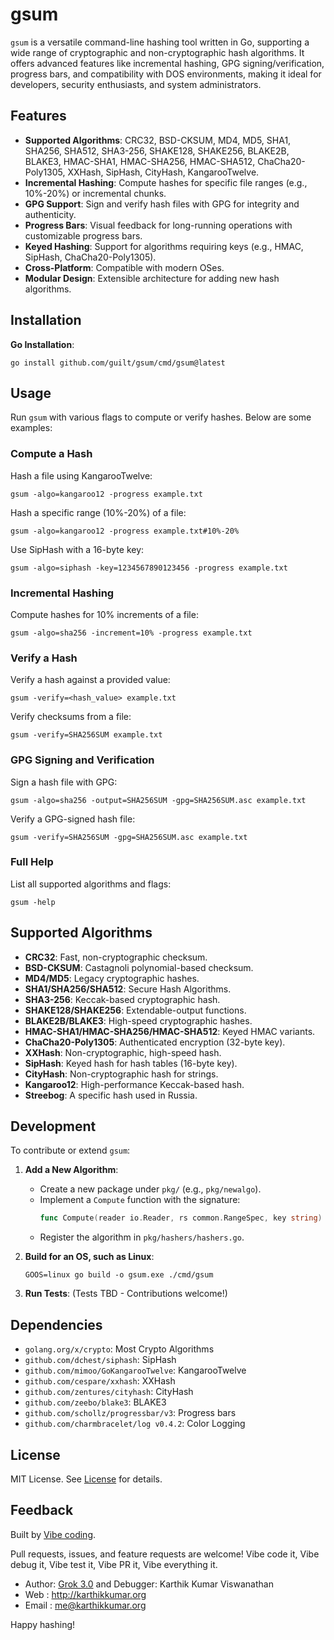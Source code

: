 # gsum

`gsum` is a versatile command-line hashing tool written in Go, supporting a wide range of cryptographic and non-cryptographic hash algorithms. It offers advanced features like incremental hashing, GPG signing/verification, progress bars, and compatibility with DOS environments, making it ideal for developers, security enthusiasts, and system administrators.

## Features

- **Supported Algorithms**: CRC32, BSD-CKSUM, MD4, MD5, SHA1, SHA256, SHA512, SHA3-256, SHAKE128, SHAKE256, BLAKE2B, BLAKE3, HMAC-SHA1, HMAC-SHA256, HMAC-SHA512, ChaCha20-Poly1305, XXHash, SipHash, CityHash, KangarooTwelve.
- **Incremental Hashing**: Compute hashes for specific file ranges (e.g., 10%-20%) or incremental chunks.
- **GPG Support**: Sign and verify hash files with GPG for integrity and authenticity.
- **Progress Bars**: Visual feedback for long-running operations with customizable progress bars.
- **Keyed Hashing**: Support for algorithms requiring keys (e.g., HMAC, SipHash, ChaCha20-Poly1305).
- **Cross-Platform**: Compatible with modern OSes.
- **Modular Design**: Extensible architecture for adding new hash algorithms.

## Installation

**Go Installation**:

```shell
go install github.com/guilt/gsum/cmd/gsum@latest
```

## Usage

Run `gsum` with various flags to compute or verify hashes. Below are some examples:

### Compute a Hash
Hash a file using KangarooTwelve:
```shell
gsum -algo=kangaroo12 -progress example.txt
```

Hash a specific range (10%-20%) of a file:
```shell
gsum -algo=kangaroo12 -progress example.txt#10%-20%
```

Use SipHash with a 16-byte key:
```shell
gsum -algo=siphash -key=1234567890123456 -progress example.txt
```

### Incremental Hashing
Compute hashes for 10% increments of a file:
```shell
gsum -algo=sha256 -increment=10% -progress example.txt
```

### Verify a Hash
Verify a hash against a provided value:
```shell
gsum -verify=<hash_value> example.txt
```

Verify checksums from a file:
```shell
gsum -verify=SHA256SUM example.txt
```

### GPG Signing and Verification
Sign a hash file with GPG:
```shell
gsum -algo=sha256 -output=SHA256SUM -gpg=SHA256SUM.asc example.txt
```

Verify a GPG-signed hash file:
```shell
gsum -verify=SHA256SUM -gpg=SHA256SUM.asc example.txt
```

### Full Help
List all supported algorithms and flags:
```shell
gsum -help
```

## Supported Algorithms

- **CRC32**: Fast, non-cryptographic checksum.
- **BSD-CKSUM**: Castagnoli polynomial-based checksum.
- **MD4/MD5**: Legacy cryptographic hashes.
- **SHA1/SHA256/SHA512**: Secure Hash Algorithms.
- **SHA3-256**: Keccak-based cryptographic hash.
- **SHAKE128/SHAKE256**: Extendable-output functions.
- **BLAKE2B/BLAKE3**: High-speed cryptographic hashes.
- **HMAC-SHA1/HMAC-SHA256/HMAC-SHA512**: Keyed HMAC variants.
- **ChaCha20-Poly1305**: Authenticated encryption (32-byte key).
- **XXHash**: Non-cryptographic, high-speed hash.
- **SipHash**: Keyed hash for hash tables (16-byte key).
- **CityHash**: Non-cryptographic hash for strings.
- **Kangaroo12**: High-performance Keccak-based hash.
- **Streebog**: A specific hash used in Russia.

## Development

To contribute or extend `gsum`:

1. **Add a New Algorithm**:
   - Create a new package under `pkg/` (e.g., `pkg/newalgo`).
   - Implement a `Compute` function with the signature:
     ```go
     func Compute(reader io.Reader, rs common.RangeSpec, key string) (string, error)
     ```
   - Register the algorithm in `pkg/hashers/hashers.go`.

2. **Build for an OS, such as Linux**:
   ```shell
   GOOS=linux go build -o gsum.exe ./cmd/gsum
   ```
3. **Run Tests**:
   (Tests TBD - Contributions welcome!)


## Dependencies

- `golang.org/x/crypto`: Most Crypto Algorithms
- `github.com/dchest/siphash`: SipHash
- `github.com/mimoo/GoKangarooTwelve`: KangarooTwelve
- `github.com/cespare/xxhash`: XXHash
- `github.com/zentures/cityhash`: CityHash
- `github.com/zeebo/blake3`: BLAKE3
- `github.com/schollz/progressbar/v3`: Progress bars
- `github.com/charmbracelet/log v0.4.2`: Color Logging

## License

MIT License. See [License](LICENSE.md) for details.

## Feedback

Built by [Vibe coding](https://en.wikipedia.org/wiki/Vibe_coding).

Pull requests, issues, and feature requests are welcome!
Vibe code it, Vibe debug it, Vibe test it, Vibe PR it, Vibe everything it.

* Author: [Grok 3.0](https://www.grok.com) and Debugger: Karthik Kumar Viswanathan
* Web   : http://karthikkumar.org
* Email : me@karthikkumar.org

Happy hashing!
